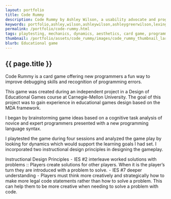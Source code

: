 ```yaml
---
layout: portfolio
title: Code Rummy
description: Code Rummy by Ashley Wilson, a usability advocate and programmer in Lexington, KY.
keywords: portfolio,ashley,wilson,ashleywilson,ashleygreerwilson,lexington,kentucky,ky
permalink: /portfolio/code-rummy.html
tags: playtesting, mechanics, dynamics, aesthetics, card game, programming, illustrator, indesign
thumbnail: /portfolio/assets/code_rummy/images/code_rummy_thumbnail_large.png
blurb: Educational game
---
```


## {{ page.title }}

Code Rummy is a card game offering new programmers a fun way to improve debugging skills and recognition of programming errors.

This game was created during an independent project in a Design of Educational Games course at Carnegie-Mellon University. The goal of this project was to gain experience in educational games design based on the MDA framework.

I began by brainstorming game ideas based on a cognitive task analysis of novice and expert programmers presented with a new programming language syntax.

I playtested the game during four sessions and analyzed the game play by looking for dynamics which would support the learning goals I had set. I incorporated two instructional design principles in designing the gameplay.

Instructional Design Principles
	⁃	IES #2 interleave worked solutions with problems :: Players create solutions for other players. When it is the player’s turn they are introduced with a problem to solve.
	⁃	IES #7 deeper understanding
	⁃	Players must think more creatively and strategically how to make more legal code statements rather than how to solve a problem. This can help them to be more creative when needing to solve a problem with code.
